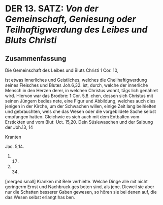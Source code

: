 <!-- Seite 615 -->

DER 13. SATZ: *Von der Gemeinschaft, Geniesung oder Teilhaftigwerdung des Leibes und Bluts Christi*
===================================================================================================

Zusammenfassung
---------------


Die Gemeinschaft des Leibes und Bluts Christi 1 Cor. 10,

 ist etwas Innerliches und Geistliches, welches die
Cheilhaftigwerdung seines Fleisches und Blutes Joh.6,32.
 ist, durch, welche der innerliche Mensch in den
Herzen derer, in welchen Christus wohnt, tågs
 lich genähret wird. Hiervon war das Brodbre: 1 Cor. 5,8.
chen, dcssen sich Christus mit seinen Jüngern bedies
 nete, eine Figur und Abbildung, welches auch dies
 jenigen in der Kirche, um der Schwachen willen,
 einige Zeit lang beihielten und gebrauchten, wels
 che das Wesen oder die vorgebildete Sache selbst
 empfangen hatten. Gleichwie es sich auch mit
 dem Entbalten vom Erstickten und vom Blut: Uct. 15,20.
 Dein Súslewaschen und der Salbung der Joh.13, 14

Kranten

Jac. 5,14.

1.  17.

2.  34.
<!-- Seite 616 -->
[merged small]
Kranken mit Bele verhielte. Welche Dinge alle mit nicht geringerm Ernst und Nachbruck ges boten sind, als jene. Dieweil sie aber nur die Schatten besserer Gaben gewesen, so hören sie bei denen auf, die das Wesen selbst erlangt has ben.

